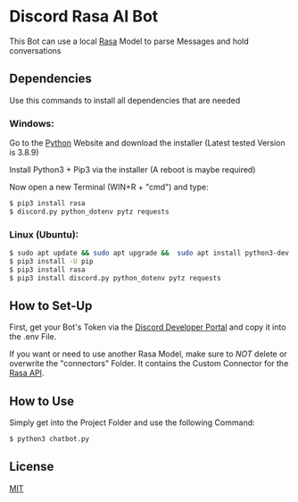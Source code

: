 # Discord Rasa AI Bot

This Bot can use a local [Rasa](https://rasa.com/) Model to parse Messages and hold conversations

## Dependencies
Use this commands to install all dependencies that are needed


### Windows:

Go to the [Python](https://python.org/downloads/) Website and download the installer (Latest tested Version is 3.8.9)

Install Python3 + Pip3 via the installer (A reboot is maybe required)

Now open a new Terminal (WIN+R + "cmd") and type:

```sh
$ pip3 install rasa 
$ discord.py python_dotenv pytz requests
```
### Linux (Ubuntu):

```sh
$ sudo apt update && sudo apt upgrade &&  sudo apt install python3-dev python3-pip
$ pip3 install -U pip
$ pip3 install rasa
$ pip3 install discord.py python_dotenv pytz requests
```

## How to Set-Up

First, get your Bot's Token via the [Discord Developer Portal](https://discord.com/developers/applications) and copy it into the .env File.

If you want or need to use another Rasa Model, make sure to *NOT* delete or overwrite the "connectors" Folder. It contains the Custom Connector for the [Rasa API](https://rasa.com/docs/rasa/connectors/custom-connectors).

## How to Use

Simply get into the Project Folder and use the following Command:

```sh
$ python3 chatbot.py
```

## License
[MIT](https://choosealicense.com/licenses/mit/)
